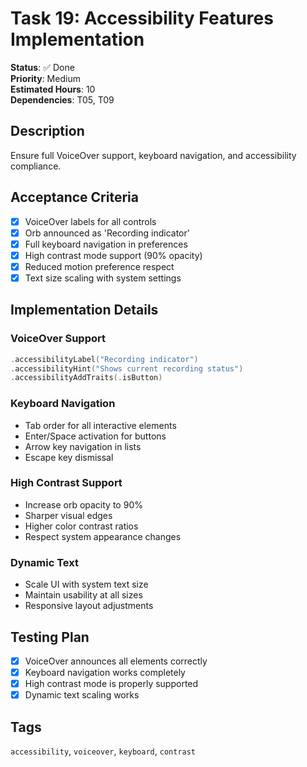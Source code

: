 # Task 19: Accessibility Features Implementation

**Status**: ✅ Done  
**Priority**: Medium  
**Estimated Hours**: 10  
**Dependencies**: T05, T09  

## Description

Ensure full VoiceOver support, keyboard navigation, and accessibility compliance.

## Acceptance Criteria

- [x] VoiceOver labels for all controls
- [x] Orb announced as 'Recording indicator'
- [x] Full keyboard navigation in preferences
- [x] High contrast mode support (90% opacity)
- [x] Reduced motion preference respect
- [x] Text size scaling with system settings

## Implementation Details

### VoiceOver Support
```swift
.accessibilityLabel("Recording indicator")
.accessibilityHint("Shows current recording status")
.accessibilityAddTraits(.isButton)
```

### Keyboard Navigation
- Tab order for all interactive elements
- Enter/Space activation for buttons
- Arrow key navigation in lists
- Escape key dismissal

### High Contrast Support
- Increase orb opacity to 90%
- Sharper visual edges
- Higher color contrast ratios
- Respect system appearance changes

### Dynamic Text
- Scale UI with system text size
- Maintain usability at all sizes
- Responsive layout adjustments

## Testing Plan

- [x] VoiceOver announces all elements correctly
- [x] Keyboard navigation works completely
- [x] High contrast mode is properly supported
- [x] Dynamic text scaling works

## Tags
`accessibility`, `voiceover`, `keyboard`, `contrast`